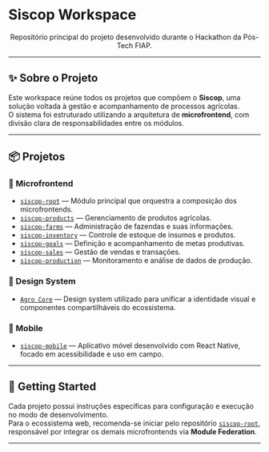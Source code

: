 # Siscop Workspace

<p align="center">
  Repositório principal do projeto desenvolvido durante o Hackathon da Pós-Tech FIAP.
</p>

---

## ✨ Sobre o Projeto

Este workspace reúne todos os projetos que compõem o **Siscop**, uma solução voltada à gestão e acompanhamento de processos agrícolas.  
O sistema foi estruturado utilizando a arquitetura de **microfrontend**, com divisão clara de responsabilidades entre os módulos.

---

## 📦 Projetos

### 🧩 Microfrontend

- [`siscop-root`](https://github.com/beatrizsantiago/siscop-root) — Módulo principal que orquestra a composição dos microfrontends.
- [`siscop-products`](https://github.com/beatrizsantiago/siscop-products) — Gerenciamento de produtos agrícolas.
- [`siscop-farms`](https://github.com/beatrizsantiago/siscop-farms) — Administração de fazendas e suas informações.
- [`siscop-inventory`](https://github.com/beatrizsantiago/siscop-inventory) — Controle de estoque de insumos e produtos.
- [`siscop-goals`](https://github.com/beatrizsantiago/siscop-goals) — Definição e acompanhamento de metas produtivas.
- [`siscop-sales`](https://github.com/beatrizsantiago/siscop-sales) — Gestão de vendas e transações.
- [`siscop-production`](https://github.com/beatrizsantiago/siscop-production) — Monitoramento e análise de dados de produção.

### 🎨 Design System

- [`Agro Core`](https://github.com/beatrizsantiago/agro-core) — Design system utilizado para unificar a identidade visual e componentes compartilháveis do ecossistema.

### 📱 Mobile

- [`siscop-mobile`](https://github.com/beatrizsantiago/siscop-mobile) — Aplicativo móvel desenvolvido com React Native, focado em acessibilidade e uso em campo.

---

## 🚀 Getting Started

Cada projeto possui instruções específicas para configuração e execução no modo de desenvolvimento.  
Para o ecossistema web, recomenda-se iniciar pelo repositório [`siscop-root`](https://github.com/beatrizsantiago/siscop-root), responsável por integrar os demais microfrontends via **Module Federation**.

---
